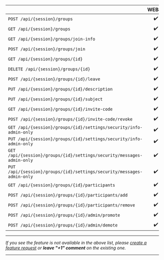 |                                                                        | WEBJS | NOWEB | GOWS |
|------------------------------------------------------------------------|:-----:|:-----:|:----:|
| `POST /api/{session}/groups`                                           |  ✔️   |  ✔️   |  ✔️  |
| `GET /api/{session}/groups`                                            |  ✔️   |  ✔️   |  ✔️  |
| `GET /api/{session}/groups/join-info`                                  |  ✔️   |  ✔️   |  ✔️  |
| `POST /api/{session}/groups/join`                                      |  ✔️   |  ✔️   |  ✔️  |
| `GET /api/{session}/groups/{id}`                                       |  ✔️   |  ✔️   |  ✔️  |
| `DELETE /api/{session}/groups/{id}`                                    |  ✔️   |       |      |
| `POST /api/{session}/groups/{id}/leave`                                |  ✔️   |  ✔️   |  ✔️  |
| `PUT /api/{session}/groups/{id}/description`                           |  ✔️   |  ✔️   |  ✔️  |
| `PUT /api/{session}/groups/{id}/subject`                               |  ✔️   |  ✔️   |  ✔️  |
| `GET /api/{session}/groups/{id}/invite-code`                           |  ✔️   |  ✔️   |  ✔️  |
| `POST /api/{session}/groups/{id}/invite-code/revoke`                   |  ✔️   |  ✔️   |  ✔️  |
| `GET /api/{session}/groups/{id}/settings/security/info-admin-only`     |  ✔️   |  ✔️   |  ✔️  |
| `PUT /api/{session}/groups/{id}/settings/security/info-admin-only`     |  ✔️   |  ✔️   |  ✔️  |
| `GET /api/{session}/groups/{id}/settings/security/messages-admin-only` |  ✔️   |  ✔️   |  ✔️  |
| `PUT /api/{session}/groups/{id}/settings/security/messages-admin-only` |  ✔️   |  ✔️   |  ✔️  |
| `GET /api/{session}/groups/{id}/participants`                          |  ✔️   |  ✔️   |  ✔️  |
| `POST /api/{session}/groups/{id}/participants/add`                     |  ✔️   |  ✔️   |  ✔️  |
| `POST /api/{session}/groups/{id}/participants/remove`                  |  ✔️   |  ✔️   |  ✔️  |
| `POST /api/{session}/groups/{id}/admin/promote`                        |  ✔️   |  ✔️   |  ✔️  |
| `POST /api/{session}/groups/{id}/admin/demote`                         |  ✔️   |  ✔️   |  ✔️  |

****

_If you see the feature is not available in the above list, please [create a feature request](https://github.com/devlikeapro/waha/issues/new/choose) or **leave "+1" comment** on the existing one._
****
